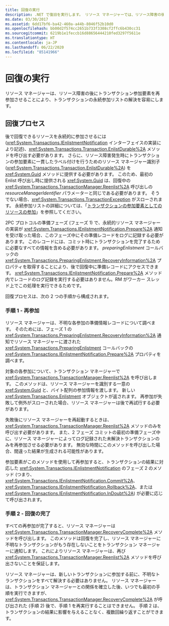 ```yaml
---
title: 回復の実行
description: .NET で復旧を実行します。 リソース マネージャーでは、リソース障害の後にトランザクション参加要素を再参加させ、トランザクションの永続参加リストを解決できます。
ms.date: 03/30/2017
ms.assetid: 6dd17bf6-ba42-460a-a44b-8046f52b10d0
ms.openlocfilehash: bb00d2f574cc2651b733f3308cf2ffc6b430cc31
ms.sourcegitcommit: 6219b1e1feccb16d88656444210fed3297f5611e
ms.translationtype: HT
ms.contentlocale: ja-JP
ms.lasthandoff: 06/22/2020
ms.locfileid: "85141966"
---
```

# <a name="performing-recovery"></a>回復の実行
リソース マネージャーは、リソース障害の後にトランザクション参加要素を再参加させることにより、トランザクションの永続参加リストの解決を容易にします。  
  
## <a name="the-recovery-process"></a>回復プロセス  
 後で回復できるリソースを永続的に参加させるには (<xref:System.Transactions.IEnlistmentNotification> インターフェイスの実装により記述)、<xref:System.Transactions.Transaction.EnlistDurable%2A> メソッドを呼び出す必要があります。 さらに、リソース障害発生時にトランザクションの参加要素に一貫したラベル付けを行うためのリソース マネージャー識別子 (<xref:System.Transactions.Transaction.EnlistDurable%2A>) を <xref:System.Guid> メソッドに提供する必要があります。 このため、最初の Enlist 呼び出し時に提供される <xref:System.Guid> は、回復中の <xref:System.Transactions.TransactionManager.Reenlist%2A> 呼び出しの *resourceManagerIdentifier* パラメーターと同じである必要があります。 そうでない場合、<xref:System.Transactions.TransactionException> がスローされます。 永続参加リストの詳細については、「[トランザクションの参加要素としてのリソースの参加](enlisting-resources-as-participants-in-a-transaction.md)」を参照してください。  
  
 2PC プロトコルの準備フェーズ (フェーズ 1) で、永続的リソース マネージャーの実装が <xref:System.Transactions.IEnlistmentNotification.Prepare%2A> 通知を受け取った場合、このフェーズ中にその準備レコードをログに記録する必要があります。 このレコードには、コミット時にトランザクションを完了するために必要なすべての情報を含める必要があります。 *preparingEnlistment* コールバックの <xref:System.Transactions.PreparingEnlistment.RecoveryInformation%2A> プロパティを取得することにより、後で回復中に準備レコードにアクセスできます。 <xref:System.Transactions.IEnlistmentNotification.Prepare%2A> メソッド内でレコードのログ記録を実行する必要はありません。RM がワーカー スレッド上でこの処理を実行できるためです。  
  
 回復プロセスは、次の 2 つの手順から構成されます。  
  
### <a name="step-1---reenlist"></a>手順 1 - 再参加  
 リソース マネージャーは、不明な各参加の準備情報レコードについて調べます。 そのためには、フェーズ 1 の <xref:System.Transactions.PreparingEnlistment.RecoveryInformation%2A> 通知でリソース マネージャーに渡された <xref:System.Transactions.PreparingEnlistment> コールバックの <xref:System.Transactions.IEnlistmentNotification.Prepare%2A> プロパティを調べます。  
  
 対象の各参加について、トランザクション マネージャーで <xref:System.Transactions.TransactionManager.Reenlist%2A> を呼び出します。 このメソッドは、リソース マネージャーを識別する一意の <xref:System.Guid> と、バイト配列の参加情報を渡します。 新しい <xref:System.Transactions.Enlistment> オブジェクトが返されます。 再参加が失敗して例外がスローされた場合、リソース マネージャーは後で再試行する必要があります。  
  
 失敗後にリソース マネージャーを再起動するときは、<xref:System.Transactions.TransactionManager.Reenlist%2A> メソッドのみを呼び出す必要があります。 また、2 フェーズ コミットの最初の準備フェーズ中に、リソース マネージャーによってログ記録された未解決トランザクションのみを再参加させる必要があります。 無効な時間にこのメソッドを呼び出した場合、間違った結果が生成される可能性があります。  
  
 参加要素がこのメソッドを使用して再参加すると、トランザクションの結果に対応した <xref:System.Transactions.IEnlistmentNotification> のフェーズ 2 のメソッド (つまり、<xref:System.Transactions.IEnlistmentNotification.Commit%2A>、<xref:System.Transactions.IEnlistmentNotification.Rollback%2A>、または <xref:System.Transactions.IEnlistmentNotification.InDoubt%2A>) が必要に応じて呼び出されます。  
  
### <a name="step-2---completing-the-recovery"></a>手順 2 - 回復の完了  
 すべての再参加が完了すると、リソース マネージャーは <xref:System.Transactions.TransactionManager.RecoveryComplete%2A> メソッドを呼び出します。 このメソッドは回復を完了し、リソース マネージャーに不明なトランザクションがもう存在しないことをトランザクション マネージャーに通知します。 これによりリソース マネージャーは、再び <xref:System.Transactions.TransactionManager.Reenlist%2A> メソッドを呼び出さないことを保証します。  
  
 リソース マネージャーは、新しいトランザクションに参加する前に、不明なトランザクションをすべて解決する必要はありません。 リソース マネージャーは、トランザクション マネージャーとの関係を確立した後、いつでも最初の手順を実行できますが、<xref:System.Transactions.TransactionManager.RecoveryComplete%2A> が呼び出された (手順 2) 後で、手順 1 を再実行することはできません。 手順 2 は、トランザクションの結果に影響を与えることなく、複数回繰り返すことができます。
